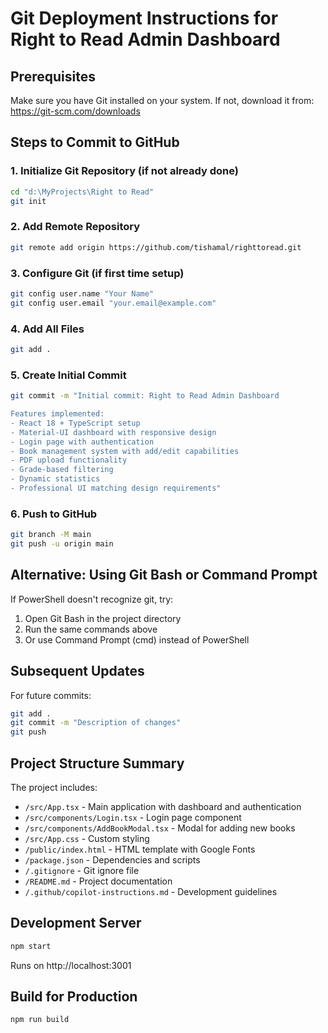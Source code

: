 # Git Deployment Instructions for Right to Read Admin Dashboard

## Prerequisites
Make sure you have Git installed on your system. If not, download it from: https://git-scm.com/downloads

## Steps to Commit to GitHub

### 1. Initialize Git Repository (if not already done)
```bash
cd "d:\MyProjects\Right to Read"
git init
```

### 2. Add Remote Repository
```bash
git remote add origin https://github.com/tishamal/righttoread.git
```

### 3. Configure Git (if first time setup)
```bash
git config user.name "Your Name"
git config user.email "your.email@example.com"
```

### 4. Add All Files
```bash
git add .
```

### 5. Create Initial Commit
```bash
git commit -m "Initial commit: Right to Read Admin Dashboard

Features implemented:
- React 18 + TypeScript setup
- Material-UI dashboard with responsive design
- Login page with authentication
- Book management system with add/edit capabilities
- PDF upload functionality
- Grade-based filtering
- Dynamic statistics
- Professional UI matching design requirements"
```

### 6. Push to GitHub
```bash
git branch -M main
git push -u origin main
```

## Alternative: Using Git Bash or Command Prompt

If PowerShell doesn't recognize git, try:
1. Open Git Bash in the project directory
2. Run the same commands above
3. Or use Command Prompt (cmd) instead of PowerShell

## Subsequent Updates

For future commits:
```bash
git add .
git commit -m "Description of changes"
git push
```

## Project Structure Summary

The project includes:
- `/src/App.tsx` - Main application with dashboard and authentication
- `/src/components/Login.tsx` - Login page component
- `/src/components/AddBookModal.tsx` - Modal for adding new books
- `/src/App.css` - Custom styling
- `/public/index.html` - HTML template with Google Fonts
- `/package.json` - Dependencies and scripts
- `/.gitignore` - Git ignore file
- `/README.md` - Project documentation
- `/.github/copilot-instructions.md` - Development guidelines

## Development Server
```bash
npm start
```
Runs on http://localhost:3001

## Build for Production
```bash
npm run build
```
